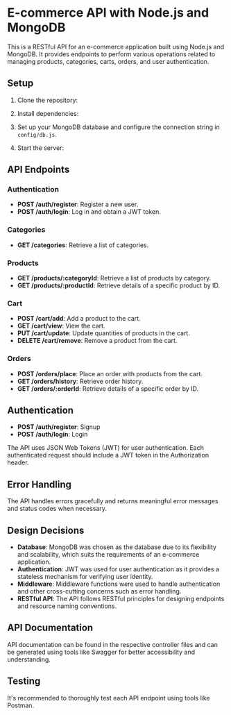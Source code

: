 # E-commerce API with Node.js and MongoDB

This is a RESTful API for an e-commerce application built using Node.js and MongoDB. It provides endpoints to perform various operations related to managing products, categories, carts, orders, and user authentication.

## Setup

1. Clone the repository:

2. Install dependencies:

3. Set up your MongoDB database and configure the connection string in `config/db.js`.


4. Start the server:

## API Endpoints

### Authentication

- **POST /auth/register**: Register a new user.
- **POST /auth/login**: Log in and obtain a JWT token.

### Categories

- **GET /categories**: Retrieve a list of categories.

### Products

- **GET /products/:categoryId**: Retrieve a list of products by category.
- **GET /products/:productId**: Retrieve details of a specific product by ID.

### Cart

- **POST /cart/add**: Add a product to the cart.
- **GET /cart/view**: View the cart.
- **PUT /cart/update**: Update quantities of products in the cart.
- **DELETE /cart/remove**: Remove a product from the cart.

### Orders  

- **POST /orders/place**: Place an order with products from the cart.
- **GET /orders/history**: Retrieve order history.
- **GET /orders/:orderId**: Retrieve details of a specific order by ID.

## Authentication

- **POST /auth/register**: Signup 
- **POST /auth/login**: Login

The API uses JSON Web Tokens (JWT) for user authentication. Each authenticated request should include a JWT token in the Authorization header.

## Error Handling

The API handles errors gracefully and returns meaningful error messages and status codes when necessary.

## Design Decisions

- **Database**: MongoDB was chosen as the database due to its flexibility and scalability, which suits the requirements of an e-commerce application.
- **Authentication**: JWT was used for user authentication as it provides a stateless mechanism for verifying user identity.
- **Middleware**: Middleware functions were used to handle authentication and other cross-cutting concerns such as error handling.
- **RESTful API**: The API follows RESTful principles for designing endpoints and resource naming conventions.

## API Documentation

API documentation can be found in the respective controller files and can be generated using tools like Swagger for better accessibility and understanding.

## Testing

It's recommended to thoroughly test each API endpoint using tools like Postman. 
